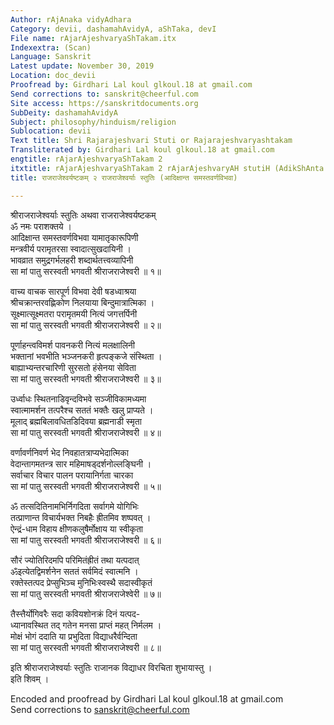 ```yaml
---
Author: rAjAnaka vidyAdhara
Category: devii, dashamahAvidyA, aShTaka, devI
File name: rAjarAjeshvaryaShTakam.itx
Indexextra: (Scan)
Language: Sanskrit
Latest update: November 30, 2019
Location: doc_devii
Proofread by: Girdhari Lal koul glkoul.18 at gmail.com
Send corrections to: sanskrit@cheerful.com
Site access: https://sanskritdocuments.org
SubDeity: dashamahAvidyA
Subject: philosophy/hinduism/religion
Sublocation: devii
Text title: Shri Rajarajeshvari Stuti or Rajarajeshvaryashtakam
Transliterated by: Girdhari Lal koul glkoul.18 at gmail.com
engtitle: rAjarAjeshvaryaShTakam 2
itxtitle: rAjarAjeshvaryaShTakam 2 rAjarAjeshvaryAH stutiH (AdikShAnta samastavarNavibhavA)
title: राजराजेश्वर्यष्टकम् २ राजराजेश्वर्याः स्तुतिः (आदिक्षान्त समस्तवर्णविभवा)

---
```

  
 श्रीराजराजेश्वर्याः स्तुतिः अथवा राजराजेश्वर्यष्टकम्   
ॐ नमः पराशक्तये ।  
आदिक्षान्त समस्तवर्णविभवा यामातृकारूपिणी  
     मन्त्रवीर्य परामृतरसा स्वादात्सुखदायिनी ।  
भावव्रात समुद्रगर्भलहरी शब्दार्थतत्त्वव्यापिनी  
     सा मां पातु सरस्वती भगवती श्रीराजराजेश्वरी ॥ १॥  
  
वाच्य वाचक सारपूर्ण विभवा देवी षडध्वाश्रया  
     श्रीचक्रान्तरवह्णिकोण निलयाया बिन्दुमात्रात्मिका ।  
सूक्ष्मात्सूक्ष्मतरा परामृतमयी नित्यं जगत्तर्पिनी  
     सा मां पातु सरस्वती भगवती श्रीराजराजेश्वरी ॥ २॥  
  
पूर्णाहन्त्वविमर्श पावनकरी नित्यं मलक्षालिनी  
     भक्तानां भवभीति भञ्जनकरी हृत्पङ्कजे संस्थिता ।  
बाह्याभ्यन्तरचारिणी सुरसतो हंसेनया सेविता  
     सा मां पातु सरस्वती भगवती श्रीराजराजेश्वरी ॥ ३॥  
  
उर्ध्वाधः स्थितनाडिवृन्दविभवे सञ्जीविकामध्यमा  
     स्वात्मामर्शन तत्परैश्च सततं भक्तैः खलु प्राप्यते ।  
मूलाद् ब्रह्मबिलावधितडिदिवया ब्रह्मनाडी स्मृता  
     सा मां पातु सरस्वती भगवती श्रीराजराजेश्वरी ॥ ४॥  
  
वर्णावर्णनिवर्ण भेद निवहातत्राप्यभेदात्मिका  
     वेदान्तागमतन्त्र सार महिमाषड्दर्शनोल्लङ्घिनी ।  
सर्वाचार विचार पालन परायानिर्गता चारका  
     सा मां पातु सरस्वती भगवती श्रीराजराजेश्वरी ॥ ५॥  
  
ॐ तत्सदितिनामभिर्निगदिता सर्वागमे योगिभिः  
     तत्प्राणान्त विचार्यभक्त निबहैः ह्रीतमिव शष्पवत् ।  
ऐन्द्रं-धाम विहाय क्षीणकलुषैर्मोक्षाय या स्वीकृता  
     सा मां पातु सरस्वती भगवती श्रीराजराजेश्वरी ॥ ६॥  
  
सौरं ज्योतिरिदमपि परिमितंह्रीतं तथा यत्पदात्  
     ॐइत्येतद्विमर्शनेन सततं सर्वमिदं स्वात्मनि ।  
रक्तेस्तत्पद प्रेप्सुभिञ्च मुनिभिःस्वस्थै सदास्वीकृतं  
     सा मां पातु सरस्वती भगवती श्रीराजराजेश्वेरी ॥ ७॥  
  
तैस्त्तैर्योगिवरैः सदा कवियशोनक्रं दिनं यत्पद-  
     ध्यानावस्थित तद् गतेन मनसा प्राप्तं महत् निर्मलम ।  
मोक्षं भोगं ददाति या प्रभुदिता विद्याधरैर्वन्दिता  
     सा मां पातु सरस्वती भगवती श्रीराजराजेश्वरी ॥ ८॥  
  
इति श्रीराजराजेश्वर्याः स्तुतिः राजानक विद्याधर विरचिता शुभायास्तु ।  
इति शिवम् ।  
  
Encoded and proofread by Girdhari Lal koul glkoul.18 at gmail.com  
Send corrections to sanskrit@cheerful.com  
  
